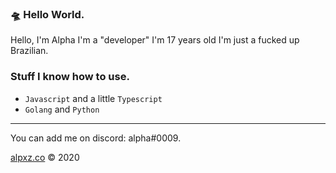 ### 🛸 Hello World.

Hello, I'm Alpha I'm a "developer" I'm 17 years old I'm just a fucked up Brazilian.

### Stuff I know how to use.

- `Javascript` and a little `Typescript`
- `Golang` and `Python`

---

You can add me on discord: alpha#0009.

[alpxz.co](https://d3vil.cc/) &copy; 2020
